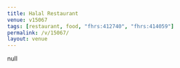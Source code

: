 ```yaml
---
title: Halal Restaurant
venue: v15067
tags: [restaurant, food, "fhrs:412740", "fhrs:414059"]
permalink: /v/15067/
layout: venue
---
```

null